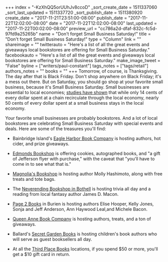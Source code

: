 +++
index = "-KzXhQQ5orUUhJv8ccoD"
_sort_create_date = 1511337060
_sort_last_updated = 1511337720
_sort_publish_date = 1511380920
create_date = "2017-11-21T23:51:00-08:00"
publish_date = "2017-11-22T12:02:00-08:00"
date = "2017-11-22T12:02:00-08:00"
last_updated = "2017-11-22T00:02:00-08:00"
preview_url = "cc786a2d-dfaf-832c-fc5d-97fd9a25265b"
name = "Don't forget Small Business Saturday!"
title = "Don't forget Small Business Saturday!"
type = "Column"
link = ""
shareimage = ""
twitterauto = "Here's a list of all the great events and giveaways local bookstores are offering for Small Business Saturday."
facebookauto = "Here's a list of all the great events and giveaways local bookstores are offering for Small Business Saturday."
make_image_tweet = "False"
byline = ["writers/paul-constant"]
tags_notes = ["tags/retail"]
authors_notes = ""
books = ""
+++
Tomorrow, of course, is Thanksgiving. The day after that is Black Friday. Don't shop anywhere on Black Friday; it's a mess out there. But on Saturday, you should go shop at your favorite small business, because it's Small Business Saturday. Small businesses are essential to local economies; [studies have shown](https://www.amiba.net/resources/multiplier-effect/) that while only 14 cents of every dollar spent at a chain recirculate through the local economy, nearly 50 cents of every dollar spent at a small business stays in the local economy. 

Your favorite small businesses are probably bookstores. And a lot of local bookstores are celebrating Small Business Saturday with special events and deals. Here are some of the treasures you'll find:

* Bainbridge Island's [Eagle Harbor Book Company](http://www.eagleharborbooks.com/) is hosting authors, hot cider, and prize giveaways.

* [Edmonds Bookshop](http://www.edmondsbookshop.com/) is offering cookies, autographed books, and "a gift of Jefferson flyer with purchase," with the caveat that "you'll have to come in to see what that is." 

* [Magnolia's Bookshop](http://www.magnoliasbookstore.com/) is hosting author Molly Hashimoto, along with free treats and tote bags.

* The [Neverending Bookshop in Bothell](http://seattle.carpediem.cd/events/5202340-small-business-saturday-at-tnebs-at-the-neverending-bookshop/) is hosting trivia all day and a reading from local fantasy author James D. Macon.

* [Page 2 Books](https://page2books.indielite.org/) in Burien is hosting authors Elise Hooper, Kelly Jones, Sonja and Jeff Anderson, Ann Haywood Leal,and Michele Bacon.

* [Queen Anne Book Company](http://www.qabookco.com/) is hosting authors, treats, and a ton of giveaways.

* Ballard's [Secret Garden Books](http://www.secretgardenbooks.com/) is hosting children's book authors who will serve as guest booksellers all day.

* At all the [Third Place Books](https://www.thirdplacebooks.com/) locations, if you spend $50 or more, you'll get a $10 gift card in return. 

